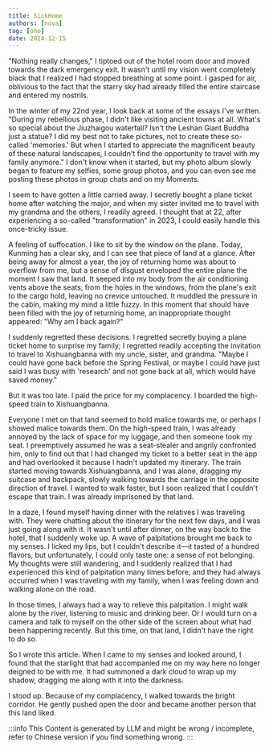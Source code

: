 ```yaml
---
title: SickHome
authors: [nova]
tag: [oho]
date: 2024-12-15
---
```


"Nothing really changes," I tiptoed out of the hotel room door and moved towards the dark emergency exit. It wasn't until my vision went completely black that I realized I had stopped breathing at some point. I gasped for air, oblivious to the fact that the starry sky had already filled the entire staircase and entered my nostrils.

<!--truncate-->

In the winter of my 22nd year, I look back at some of the essays I've written. "During my rebellious phase, I didn't like visiting ancient towns at all. What's so special about the Jiuzhaigou waterfall? Isn't the Leshan Giant Buddha just a statue? I did my best not to take pictures, not to create these so-called 'memories.' But when I started to appreciate the magnificent beauty of these natural landscapes, I couldn't find the opportunity to travel with my family anymore." I don't know when it started, but my photo album slowly began to feature my selfies, some group photos, and you can even see me posting these photos in group chats and on my Moments.

I seem to have gotten a little carried away. I secretly bought a plane ticket home after watching the major, and when my sister invited me to travel with my grandma and the others, I readily agreed. I thought that at 22, after experiencing a so-called "transformation" in 2023, I could easily handle this once-tricky issue.

A feeling of suffocation. I like to sit by the window on the plane. Today, Kunming has a clear sky, and I can see that piece of land at a glance. After being away for almost a year, the joy of returning home was about to overflow from me, but a sense of disgust enveloped the entire plane the moment I saw that land. It seeped into my body from the air conditioning vents above the seats, from the holes in the windows, from the plane's exit to the cargo hold, leaving no crevice untouched. It muddled the pressure in the cabin, making my mind a little fuzzy. In this moment that should have been filled with the joy of returning home, an inappropriate thought appeared: "Why am I back again?"

I suddenly regretted these decisions. I regretted secretly buying a plane ticket home to surprise my family; I regretted readily accepting the invitation to travel to Xishuangbanna with my uncle, sister, and grandma. "Maybe I could have gone back before the Spring Festival, or maybe I could have just said I was busy with 'research' and not gone back at all, which would have saved money."

But it was too late. I paid the price for my complacency. I boarded the high-speed train to Xishuangbanna.

Everyone I met on that land seemed to hold malice towards me, or perhaps I showed malice towards them. On the high-speed train, I was already annoyed by the lack of space for my luggage, and then someone took my seat. I preemptively assumed he was a seat-stealer and angrily confronted him, only to find out that I had changed my ticket to a better seat in the app and had overlooked it because I hadn't updated my itinerary. The train started moving towards Xishuangbanna, and I was alone, dragging my suitcase and backpack, slowly walking towards the carriage in the opposite direction of travel. I wanted to walk faster, but I soon realized that I couldn't escape that train. I was already imprisoned by that land.

In a daze, I found myself having dinner with the relatives I was traveling with. They were chatting about the itinerary for the next few days, and I was just going along with it. It wasn't until after dinner, on the way back to the hotel, that I suddenly woke up. A wave of palpitations brought me back to my senses. I licked my lips, but I couldn't describe it—it tasted of a hundred flavors, but unfortunately, I could only taste one: a sense of not belonging. My thoughts were still wandering, and I suddenly realized that I had experienced this kind of palpitation many times before, and they had always occurred when I was traveling with my family, when I was feeling down and walking alone on the road.

In those times, I always had a way to relieve this palpitation. I might walk alone by the river, listening to music and drinking beer. Or I would turn on a camera and talk to myself on the other side of the screen about what had been happening recently. But this time, on that land, I didn't have the right to do so.

So I wrote this article. When I came to my senses and looked around, I found that the starlight that had accompanied me on my way here no longer deigned to be with me. It had summoned a dark cloud to wrap up my shadow, dragging me along with it into the darkness.

I stood up. Because of my complacency, I walked towards the bright corridor. He gently pushed open the door and became another person that this land liked.

:::info
This Content is generated by LLM and might be wrong / incomplete, refer to Chinese version if you find something wrong.
:::

<!-- AI -->
